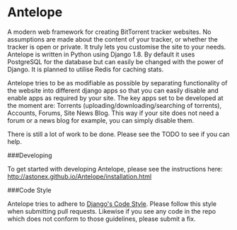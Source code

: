 Antelope
===

A modern web framework for creating BitTorrent tracker websites. No assumptions
are made about the content of your tracker, or whether the tracker is open or
private. It truly lets you customise the site to your needs. Antelope is 
written in Python using Django 1.8. By default it uses PostgreSQL for the 
database but can easily be changed with the power of Django. It is planned to
utilise Redis for caching stats.

Antelope tries to be as modifiable as possible by separating
functionality of the website into different django apps so that you can
easily disable and enable apps as required by your site. The key apps set to be
developed at the moment are: Torrents (uploading/downloading/searching of 
torrents), Accounts, Forums, Site News Blog. This way if your site 
does not need a forum or a news blog for example, you can simply disable them.

There is still a lot of work to be done. Please see the TODO to see if you can
help.

###Developing

To get started with developing Antelope, please see the instructions here:
http://astonex.github.io/Antelope/installation.html

###Code Style

Antelope tries to adhere to [Django's Code Style](https://docs.djangoproject.com/en/1.8/internals/contributing/writing-code/coding-style/``). 
Please follow this style when submitting pull requests. Likewise if you see any
code in the repo which does not conform to those guidelines, please submit a 
fix.
